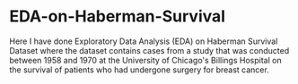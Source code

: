 # EDA-on-Haberman-Survival
Here I have done Exploratory Data Analysis (EDA) on Haberman Survival Dataset where the dataset contains cases from a study that was conducted between 1958 and 1970 at the University of Chicago's Billings Hospital on the survival of patients who had undergone surgery for breast cancer. 
